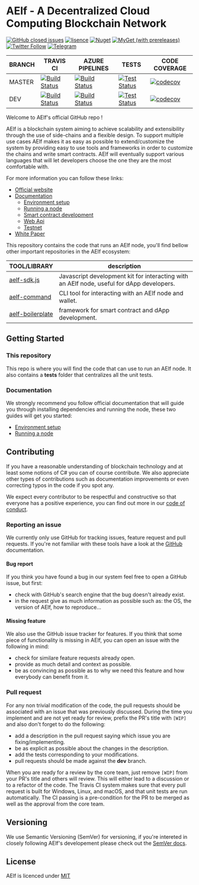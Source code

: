 # AElf - A Decentralized Cloud Computing Blockchain Network 

[![GitHub closed issues](https://img.shields.io/github/issues-closed/aelfproject/aelf.svg)](https://app.gitkraken.com/glo/board/XKsOZJarBgAPseno)
[![lisence](https://img.shields.io/github/license/AElfProject/AElf.svg)](https://github.com/AElfProject/AElf/blob/dev/LICENSE)
[![Nuget](https://img.shields.io/nuget/v/AElf.OS.svg)](https://www.nuget.org/packages?q=aelf)
[![MyGet (with prereleases)](https://img.shields.io/myget/aelf-project-dev/vpre/aelf.os.svg?label=myget)](https://www.myget.org/gallery/aelf-project-dev)
[![Twitter Follow](https://img.shields.io/twitter/follow/aelfblockchain.svg?label=%40aelfblockchain&style=social)](https://twitter.com/aelfblockchain)
[![Telegram](https://badgen.net/badge/telegram/join/blue?icon=telegram)](https://t.me/aelfdeveloper)

BRANCH | TRAVIS CI | AZURE PIPELINES | TESTS | CODE COVERAGE
-------|-----------|-----------------|-------|--------------
MASTER |[![Build Status](https://travis-ci.org/AElfProject/AElf.svg?branch=master)](https://travis-ci.org/AElfProject/AElf) | [![Build Status](https://dev.azure.com/AElfProject/AElf/_apis/build/status/AElfProject.AElf?branchName=master)](https://dev.azure.com/AElfProject/AElf/_build/latest?definitionId=1&branchName=master) | [![Test Status](https://img.shields.io/azure-devops/tests/AElfProject/AElf/1/master)](https://dev.azure.com/AElfProject/AElf/_build/latest?definitionId=1&branchName=master) | [![codecov](https://codecov.io/gh/AElfProject/AElf/branch/master/graph/badge.svg)](https://codecov.io/gh/AElfProject/AElf)
DEV    |[![Build Status](https://travis-ci.org/AElfProject/AElf.svg?branch=dev)](https://travis-ci.org/AElfProject/AElf) | [![Build Status](https://dev.azure.com/AElfProject/AElf/_apis/build/status/AElfProject.AElf?branchName=dev)](https://dev.azure.com/AElfProject/AElf/_build/latest?definitionId=1&branchName=dev) | [![Test Status](https://img.shields.io/azure-devops/tests/AElfProject/AElf/1/dev)](https://dev.azure.com/AElfProject/AElf/_build/latest?definitionId=1&branchName=dev) | [![codecov](https://codecov.io/gh/AElfProject/AElf/branch/dev/graph/badge.svg)](https://codecov.io/gh/AElfProject/AElf)

Welcome to AElf's official GitHub repo ! 

AElf is a blockchain system aiming to achieve scalability and extensibility through the use of side-chains and a flexible design. To support multiple use cases AElf makes it as easy as possible to extend/customize the system by providing easy to use tools and frameworks in order to customize the chains and write smart contracts. AElf will eventually support various languages that will let developers choose the one they are the most comfortable with.

For more information you can follow these links:
* [Official website](https://aelf.io)
* [Documentation](https://docs.aelf.io/en/latest/)
    * [Environment setup](https://docs.aelf.io/en/latest/getting-started/development-environment/environment-setup.html)
    * [Running a node](https://docs.aelf.io/en/latest/getting-started/development-environment/docker.html)
    * [Smart contract development](https://docs.aelf.io/en/latest/getting-started/smart-contract-development/index.html)
    * [Web Api](https://docs.aelf.io/en/latest/reference/web-api/web-api.html)
    * [Testnet](https://docs.aelf.io/en/latest/tutorials/testnet.html)
* [White Paper](https://aelf.com/gridcn/aelf_whitepaper_v1.7_en.pdf) 

This repository contains the code that runs an AElf node, you'll find bellow other important repositories in the AElf 
ecosystem:

TOOL/LIBRARY | description
-------------|-------------
[aelf-sdk.js](https://docs.aelf.io/en/latest/reference/chain-sdk/javascript/js-sdk.html) | Javascript development kit for interacting with an AElf node, useful for dApp developers. 
[aelf-command](https://docs.aelf.io/en/latest/reference/cli/methods.html) | CLI tool for interacting with an AElf node and wallet.
[aelf-boilerplate](https://aelf-boilerplate-docs.readthedocs.io/en/latest/) | framework for smart contract and dApp development.

## Getting Started

### This repository

This repo is where you will find the code that can use to run an AElf node. It also contains a **tests** folder that centralizes all the unit tests.

### Documentation

We strongly recommend you follow official documentation that will guide you through installing dependencies and running the node, 
these two guides will get you started:  
* [Environment setup](https://docs.aelf.io/en/latest/getting-started/development-environment/environment-setup.html)  
* [Running a node](https://docs.aelf.io/en/latest/getting-started/development-environment/docker.html)  

## Contributing

If you have a reasonable understanding of blockchain technology and at least some notions of C# you can of course contribute. We also appreciate other types of contributions such as documentation improvements or even correcting typos in the code if you spot any.

We expect every contributor to be respectful and constructive so that everyone has a positive experience, you can find out more in our [code of conduct](https://github.com/AElfProject/AElf/blob/dev/CODE_OF_CONDUCT.md).

### Reporting an issue

We currently only use GitHub for tracking issues, feature request and pull requests. If you're not familiar with these tools have a look at the [GitHub](https://help.github.com/en) documentation.

#### Bug report

If you think you have found a bug in our system feel free to open a GitHub issue, but first:
- check with GitHub's search engine that the bug doesn't already exist.
- in the request give as much information as possible such as: the OS, the version of AElf, how to reproduce...

#### Missing feature

We also use the GitHub issue tracker for features. If you think that some piece of functionality is missing in AElf, you can open an issue with the following in mind:
- check for similare feature requests already open.
- provide as much detail and context as possible.
- be as convincing as possible as to why we need this feature and how everybody can benefit from it.

### Pull request

For any non trivial modification of the code, the pull requests should be associated with an issue that was previously discussed. During the time you implement and are not yet ready for review, prefix the PR's title with ```[WIP]``` and also don't forget to do the following:
- add a description in the pull request saying which issue you are fixing/implementing. 
- be as explicit as possible about the changes in the description.
- add the tests corresponding to your modifications.
- pull requests should be made against the **dev** branch.

When you are ready for a review by the core team, just remove ```[WIP]``` from your PR's title and others will review. This will either lead to a discussion or to a refactor of the code. The Travis CI system makes sure that every pull request is built for Windows, Linux, and macOS, and that unit tests are run automatically. The CI passing is a pre-condition for the PR to be merged as well as the approval from the core team.

## Versioning

We use Semantic Versioning (SemVer) for versioning, if you're intereted in closely following AElf's developement please check out the [SemVer docs](https://semver.org/).

## License

AElf is licenced under [MIT](https://github.com/AElfProject/AElf/blob/dev/LICENSE)
